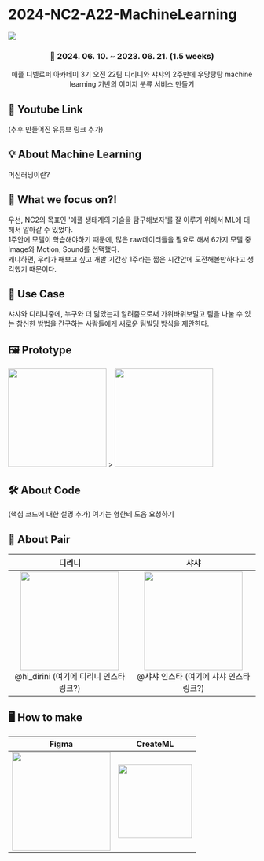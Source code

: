 # 2024-NC2-A22-MachineLearning

<img src="https://github.com/DeveloperAcademy-POSTECH/2024-NC2-A22-MachineLearning/assets/150351817/929df2b2-9756-4308-88bc-b8eea3d53e79">

<div align="center">


### 📆 2024. 06. 10. ~ 2023. 06. 21. (1.5 weeks)
애플 디벨로퍼 아카데미 3기 오전 22팀 디리니와 샤샤의 2주만에 우당탕탕 machine learning 기반의 이미지 분류 서비스 만들기

</div>

## 🎥 Youtube Link
(추후 만들어진 유튜브 링크 추가)

## 💡 About Machine Learning

머신러닝이란? 
<br>

## 🎯 What we focus on?!

우선, NC2의 목표인 '애플 생태계의 기술을 탐구해보자'를 잘 이루기 위해서 ML에 대해서 알아갈 수 있었다.
<br> 1주안에 모델이 학습해야하기 때문에, 많은 raw데이터들을 필요로 해서 6가지 모델 중 Image와 Motion, Sound를 선택했다. 
<br> 왜냐하면, 우리가 해보고 싶고 개발 기간상 1주라는 짧은 시간안에 도전해볼만하다고 생각했기 때문이다.


## 💼 Use Case

샤샤와 디리니중에, 누구와 더 닮았는지 알려줌으로써 가위바위보말고 팀을 나눌 수 있는 참신한 방법을 간구하는 사람들에게 새로운 팀빌딩 방식을 제안한다.

## 🖼️ Prototype
<img src="https://github.com/DeveloperAcademy-POSTECH/2024-NC2-A22-MachineLearning/assets/150351817/e72fe6f8-8a6b-43f1-bc42-a696190055fe" width=200>
> 

<img src="https://github.com/DeveloperAcademy-POSTECH/2024-NC2-A22-MachineLearning/assets/150351817/3090e2bc-47e8-45a9-a7bf-2a258bf43820" width=200>




## 🛠️ About Code
(핵심 코드에 대한 설명 추가)
여기는 형한테 도움 요청하기 

## 👥 About Pair

|**디리니**|**샤샤**|
| :------: |  :------: |
|<img src="https://github.com/DeveloperAcademy-POSTECH/2024-NC2-A22-MachineLearning/assets/150351817/bde14fd0-8d3b-421f-b05b-d34c90707447" width=200> <br/> @hi_dirini (여기에 디리니 인스타링크?) |<img src="https://github.com/DeveloperAcademy-POSTECH/2024-NC2-A22-MachineLearning/assets/150351817/4f34721e-deb3-4811-a698-e818f1cda4d0" width=200 > <br/> @샤샤 인스타 (여기에 샤샤 인스타링크?) |

## 🖥️ How to make

|**Figma**|**CreateML**|
| :------: |  :------: |
|<img src="https://github.com/DeveloperAcademy-POSTECH/2024-NC2-A22-MachineLearning/assets/150351817/b5e8ade4-e2eb-49a1-ab28-e671a64e8aa5" height=200 >|<img src="https://github.com/DeveloperAcademy-POSTECH/2024-NC2-A22-MachineLearning/assets/150351817/ea29c446-2dcc-40e0-aee1-0150ee11b57c" height=150 width=150>  |

</div>

<br>
